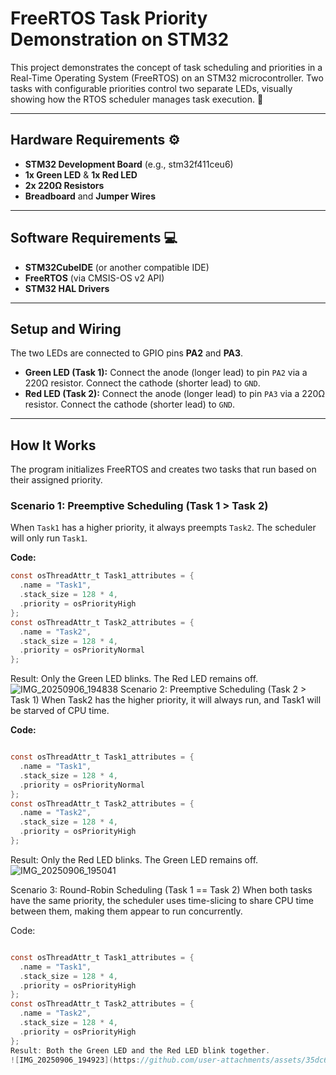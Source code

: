 # FreeRTOS Task Priority Demonstration on STM32

This project demonstrates the concept of task scheduling and priorities in a Real-Time Operating System (FreeRTOS) on an STM32 microcontroller. Two tasks with configurable priorities control two separate LEDs, visually showing how the RTOS scheduler manages task execution. 🚦

---

## Hardware Requirements ⚙️

* **STM32 Development Board** (e.g., stm32f411ceu6)
* **1x Green LED** & **1x Red LED**
* **2x 220Ω Resistors**
* **Breadboard** and **Jumper Wires**

---

## Software Requirements 💻

* **STM32CubeIDE** (or another compatible IDE)
* **FreeRTOS** (via CMSIS-OS v2 API)
* **STM32 HAL Drivers**

---

## Setup and Wiring

The two LEDs are connected to GPIO pins **PA2** and **PA3**.

* **Green LED (Task 1):** Connect the anode (longer lead) to pin `PA2` via a 220Ω resistor. Connect the cathode (shorter lead) to `GND`.
* **Red LED (Task 2):** Connect the anode (longer lead) to pin `PA3` via a 220Ω resistor. Connect the cathode (shorter lead) to `GND`.

---

## How It Works

The program initializes FreeRTOS and creates two tasks that run based on their assigned priority.

### Scenario 1: Preemptive Scheduling (Task 1 > Task 2)

When `Task1` has a higher priority, it always preempts `Task2`. The scheduler will only run `Task1`.

**Code:**
```c
const osThreadAttr_t Task1_attributes = {
  .name = "Task1",
  .stack_size = 128 * 4,
  .priority = osPriorityHigh
};
const osThreadAttr_t Task2_attributes = {
  .name = "Task2",
  .stack_size = 128 * 4,
  .priority = osPriorityNormal
};
```
Result: Only the Green LED blinks. The Red LED remains off.
![IMG_20250906_194838](https://github.com/user-attachments/assets/28ca4bd9-20c0-44c6-a017-5f85f4d7f2c9)
Scenario 2: Preemptive Scheduling (Task 2 > Task 1)
When Task2 has the higher priority, it will always run, and Task1 will be starved of CPU time.

**Code:**
```c

const osThreadAttr_t Task1_attributes = {
  .name = "Task1",
  .stack_size = 128 * 4,
  .priority = osPriorityNormal
};
const osThreadAttr_t Task2_attributes = {
  .name = "Task2",
  .stack_size = 128 * 4,
  .priority = osPriorityHigh
};
```
Result: Only the Red LED blinks. The Green LED remains off.
![IMG_20250906_195041](https://github.com/user-attachments/assets/a0ed67a8-1c30-4484-b196-1b1e39205bf4)


Scenario 3: Round-Robin Scheduling (Task 1 == Task 2)
When both tasks have the same priority, the scheduler uses time-slicing to share CPU time between them, making them appear to run concurrently.

Code:

```c

const osThreadAttr_t Task1_attributes = {
  .name = "Task1",
  .stack_size = 128 * 4,
  .priority = osPriorityHigh
};
const osThreadAttr_t Task2_attributes = {
  .name = "Task2",
  .stack_size = 128 * 4,
  .priority = osPriorityHigh
};
Result: Both the Green LED and the Red LED blink together.
![IMG_20250906_194923](https://github.com/user-attachments/assets/35dc66de-4e8a-45c2-9efe-460a59615636)
```
